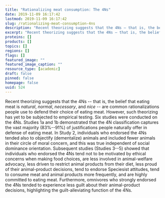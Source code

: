 ```yaml
---
title: "Rationalizing meat consumption: The 4Ns"
date: 2019-11-09 16:17:42
lastmod: 2019-11-09 16:17:42
slug: /rationalizing-meat-consumption-4ns
description: "Recent theorizing suggests that the 4Ns – that is, the belief that eating meat is natural, normal, necessary, and nice – are common rationalizations people use to defend their choice of eating meat. However, such theorizing has yet to be subjected to empirical testing. Six studies were conducted on the 4Ns. Studies 1a and 1b demonstrated that the 4N classification captures the vast majority (83%–91%) of justifications people naturally offer in defense of eating meat."
excerpt: "Recent theorizing suggests that the 4Ns – that is, the belief that eating meat is natural, normal, necessary, and nice – are common rationalizations people use to defend their choice of eating meat. However, such theorizing has yet to be subjected to empirical testing. Six studies were conducted on the 4Ns. Studies 1a and 1b demonstrated that the 4N classification captures the vast majority (83%–91%) of justifications people naturally offer in defense of eating meat."
proteins: []
products: []
topics: []
regions: []
flags: []
featured_image: ""
featured_image_caption: ""
resource_type: [academic]
draft: false
pinned: false
homepage: false
uuid: 524
---
```

Recent theorizing suggests that the 4Ns -- that is, the belief that
eating meat is *natural*, *normal*, *necessary*, and *nice --* are
common rationalizations people use to defend their choice of eating
meat. However, such theorizing has yet to be subjected to empirical
testing. Six studies were conducted on the 4Ns. Studies 1a and 1b
demonstrated that the 4N classification captures the vast majority
(83%--91%) of justifications people naturally offer in defense of eating
meat. In Study 2, individuals who endorsed the 4Ns tended also to
objectify (dementalize) animals and included fewer animals in their
circle of moral concern, and this was true independent of social
dominance orientation. Subsequent studies (Studies 3--5) showed that
individuals who endorsed the 4Ns tend not to be motivated by ethical
concerns when making food choices, are less involved in animal-welfare
advocacy, less driven to restrict animal products from their diet, less
proud of their animal-product decisions, tend to endorse Speciesist
attitudes, tend to consume meat and animal products more frequently, and
are highly committed to eating meat. Furthermore, omnivores who strongly
endorsed the 4Ns tended to experience less guilt about their
animal-product decisions, highlighting the guilt-alleviating function of
the 4Ns.
